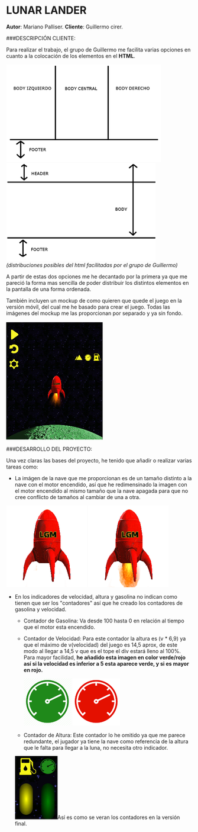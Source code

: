 # LUNAR LANDER


__Autor__: Mariano Palliser.
__Cliente__: Guillermo cirer.


###DESCRIPCIÓN CLIENTE:

Para realizar el trabajo, el grupo de Guillermo me facilita varias opciones en cuanto a la colocación de los elementos en el __HTML__.

![alt tag](https://github.com/mpalliser/LLM-Class/blob/master/LunarLander/img/imgmd/fondo1.png)
![alt tag](https://github.com/mpalliser/LLM-Class/blob/master/LunarLander/img/imgmd/fondo2.png)
_(distribuciones posibles del html facilitadas por el grupo de Guillermo)_

A partir de estas dos opciones me he decantado por la primera ya que me pareció la forma mas sencilla de poder distribuir los distintos elementos en la pantalla de una forma ordenada.

También incluyen un mockup de como quieren que quede el juego en la versión móvil, del cual me he basado para crear el juego. Todas las imágenes del mockup me las proporcionan por separado y ya sin fondo.

![alt tag](https://github.com/mpalliser/LLM-Class/blob/master/LunarLander/img/imgmd/mockup.jpg)


###DESARROLLO DEL PROYECTO:

Una vez claras las bases del proyecto, he tenido que añadir o realizar varias tareas como:

* La imágen de la nave que me proporcionan es de un tamaño distinto a la nave con el motor encendido, así que he redimensinado la imagen con el motor encendido al mismo tamaño que la nave apagada para que no cree conflicto de tamaños al cambiar de una a otra.

![alt tag](https://github.com/mpalliser/LLM-Class/blob/master/LunarLander/img/nave.png)
![alt tag](https://github.com/mpalliser/LLM-Class/blob/master/LunarLander/img/naveFuego.png)

* En los indicadores de velocidad, altura y gasolina no indican como tienen que ser los "contadores" así que he creado los contadores de gasolina y velocidad.
  * Contador de Gasolina: Va desde 100 hasta 0 en relación al tiempo que el motor esta encendido.
  * Contador de Velocidad: Para este contador la altura es (v * 6,9) ya que el máximo de v(velocidad) del juego es 14,5 aprox, de este modo al llegar a 14,5 v que es el tope el div estará lleno al 100%. Para mayor facilidad, __he añadido esta imagen en color verde/rojo así si la velocidad es inferior a 5 esta aparece verde, y si es mayor en rojo.__
  
    ![alt tag](https://github.com/mpalliser/LLM-Class/blob/master/LunarLander/img/velocidadGreen.png)
    ![alt tag](https://github.com/mpalliser/LLM-Class/blob/master/LunarLander/img/velocidadRed.png)

  * Contador de Altura: Este contador lo he omitido ya que me parece redundante, el jugador ya tiene la nave como referencia de la altura que le falta para llegar a la luna, no necesita otro indicador.
  
  ![alt tag](https://github.com/mpalliser/LLM-Class/blob/master/LunarLander/img/imgmd/contador.jpg)Así es como se veran los contadores en la versión final.
